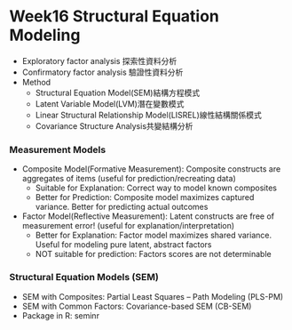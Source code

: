 # Week16 Structural Equation Modeling
- Exploratory factor analysis 探索性資料分析 <br>
- Confirmatory factor analysis 驗證性資料分析 <br>
- Method <br>
    - Structural Equation Model(SEM)結構方程模式 <br>
    - Latent Variable Model(LVM)潛在變數模式 <br>
    - Linear Structural Relationship Model(LISREL)線性結構關係模式 <br>
    - Covariance Structure Analysis共變結構分析 <br>
### Measurement Models
- Composite Model(Formative Measurement): Composite constructs are aggregates of items (useful for prediction/recreating data) <br>
    - Suitable for Explanation: Correct way to model known composites <br>
    - Better for Prediction: Composite model maximizes captured variance. Better for predicting actual outcomes <br>
- Factor Model(Reflective Measurement): Latent constructs are free of measurement error! (useful for explanation/interpretation) <br>
    - Better for Explanation: Factor model maximizes shared variance. Useful for modeling pure latent, abstract factors <br>
    - NOT suitable for prediction: Factors scores are not determinable <br>
### Structural Equation Models (SEM)
- SEM with Composites: Partial Least Squares – Path Modeling (PLS-PM) <br>
- SEM with Common Factors: Covariance-based SEM (CB-SEM) <br>
- Package in R: seminr <br>